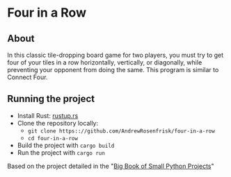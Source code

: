 # Four in a Row

## About

In this classic tile-dropping board game for two players, you must try to get 
four of your tiles in a row horizontally, vertically, or diagonally, while 
preventing your opponent from doing the same. This program is similar to Connect Four.

## Running the project
* Install Rust: [rustup.rs](https://rustup.rs/)
* Clone the repository locally:
  * `git clone https:://github.com/AndrewRosenfrisk/four-in-a-row`
  * `cd four-in-a-row`
* Build the project with `cargo build`
* Run the project with `cargo run`

Based on the project detailed in the "[Big Book of Small Python Projects](https://inventwithpython.com/bigbookpython/project30.html)"
